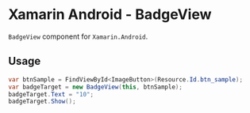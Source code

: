 # Xamarin Android - BadgeView

`BadgeView` component for `Xamarin.Android`.

## Usage

```csharp
var btnSample = FindViewById<ImageButton>(Resource.Id.btn_sample);
var badgeTarget = new BadgeView(this, btnSample);
badgeTarget.Text = "10";
badgeTarget.Show();
```

